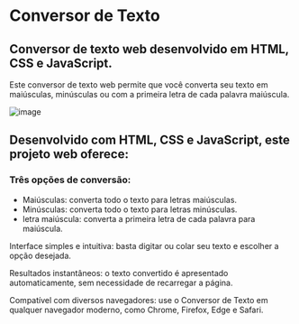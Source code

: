 <h1>Conversor de Texto</h1>
<h2>
Conversor de texto web desenvolvido em HTML, CSS e JavaScript.
</h2>

<p>
Este conversor de texto web permite que você converta seu texto em maiúsculas, minúsculas ou com a primeira letra de cada palavra maiúscula.
</p>

![image](https://github.com/marcossousarodrigues/conversor-de-texto/assets/49259832/da9757e1-f492-453a-a1d1-4cba2ddfba89)

<h2>
Desenvolvido com HTML, CSS e JavaScript, este projeto web oferece:
</h2>
<h3>
Três opções de conversão:
</h3>
<ul>
    <li>
        Maiúsculas: converta todo o texto para letras maiúsculas.
    </li>
    <li>
        Minúsculas: converta todo o texto para letras minúsculas.
    </li>
    <li>
        letra maiúscula: converta a primeira letra de cada palavra para maiúscula.
    </li>
</ul>
<p>
    Interface simples e intuitiva: basta digitar ou colar seu texto e escolher a opção desejada.
</p>
    Resultados instantâneos: o texto convertido é apresentado automaticamente, sem necessidade de 
    recarregar a página.
<p>
    Compatível com diversos navegadores: use o Conversor de Texto em qualquer navegador moderno, como Chrome, Firefox, Edge e Safari.
</p>





